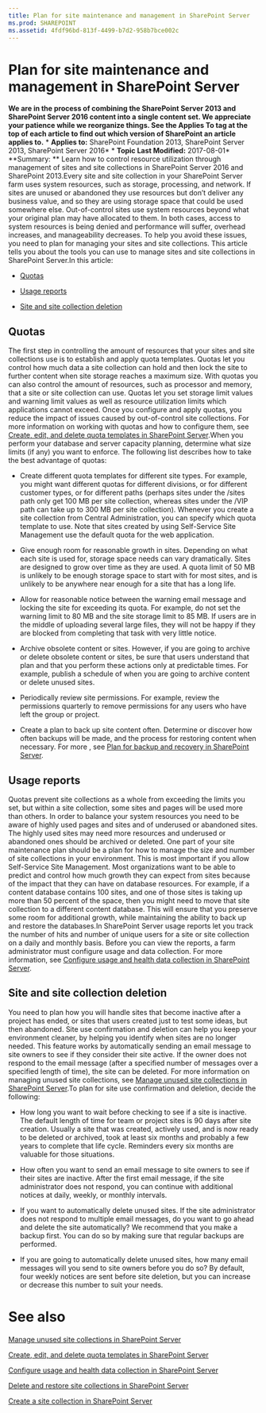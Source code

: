 ```yaml
---
title: Plan for site maintenance and management in SharePoint Server
ms.prod: SHAREPOINT
ms.assetid: 4fdf96bd-813f-4499-b7d2-958b7bce002c
---
```



# Plan for site maintenance and management in SharePoint Server
 **We are in the process of combining the SharePoint Server 2013 and SharePoint Server 2016 content into a single content set. We appreciate your patience while we reorganize things. See the Applies To tag at the top of each article to find out which version of SharePoint an article applies to.** * **Applies to:** SharePoint Foundation 2013, SharePoint Server 2013, SharePoint Server 2016*  * **Topic Last Modified:** 2017-08-01* **Summary: ** Learn how to control resource utilization through management of sites and site collections in SharePoint Server 2016 and SharePoint 2013.Every site and site collection in your SharePoint Server farm uses system resources, such as storage, processing, and network. If sites are unused or abandoned they use resources but don’t deliver any business value, and so they are using storage space that could be used somewhere else. Out-of-control sites use system resources beyond what your original plan may have allocated to them. In both cases, access to system resources is being denied and performance will suffer, overhead increases, and manageability decreases. To help you avoid these issues, you need to plan for managing your sites and site collections. This article tells you about the tools you can use to manage sites and site collections in SharePoint Server.In this article:
-  [Quotas](#section1)
    
  
-  [Usage reports](#section2)
    
  
-  [Site and site collection deletion](#section3)
    
  

## Quotas
<a name="section1"> </a>

The first step in controlling the amount of resources that your sites and site collections use is to establish and apply quota templates. Quotas let you control how much data a site collection can hold and then lock the site to further content when site storage reaches a maximum size. With quotas you can also control the amount of resources, such as processor and memory, that a site or site collection can use. Quotas let you set storage limit values and warning limit values as well as resource utilization limits which applications cannot exceed. Once you configure and apply quotas, you reduce the impact of issues caused by out-of-control site collections. For more information on working with quotas and how to configure them, see  [Create, edit, and delete quota templates in SharePoint Server](html/create-edit-and-delete-quota-templates-in-sharepoint-server.md).When you perform your database and server capacity planning, determine what size limits (if any) you want to enforce. The following list describes how to take the best advantage of quotas:
- Create different quota templates for different site types. For example, you might want different quotas for different divisions, or for different customer types, or for different paths (perhaps sites under the /sites path only get 100 MB per site collection, whereas sites under the /VIP path can take up to 300 MB per site collection). Whenever you create a site collection from Central Administration, you can specify which quota template to use. Note that sites created by using Self-Service Site Management use the default quota for the web application.
    
  
- Give enough room for reasonable growth in sites. Depending on what each site is used for, storage space needs can vary dramatically. Sites are designed to grow over time as they are used. A quota limit of 50 MB is unlikely to be enough storage space to start with for most sites, and is unlikely to be anywhere near enough for a site that has a long life.
    
  
- Allow for reasonable notice between the warning email message and locking the site for exceeding its quota. For example, do not set the warning limit to 80 MB and the site storage limit to 85 MB. If users are in the middle of uploading several large files, they will not be happy if they are blocked from completing that task with very little notice.
    
  

- Archive obsolete content or sites. However, if you are going to archive or delete obsolete content or sites, be sure that users understand that plan and that you perform these actions only at predictable times. For example, publish a schedule of when you are going to archive content or delete unused sites.
    
  
- Periodically review site permissions. For example, review the permissions quarterly to remove permissions for any users who have left the group or project.
    
  
- Create a plan to back up site content often. Determine or discover how often backups will be made, and the process for restoring content when necessary. For more , see  [Plan for backup and recovery in SharePoint Server](html/plan-for-backup-and-recovery-in-sharepoint-server.md).
    
  

## Usage reports
<a name="section2"> </a>

Quotas prevent site collections as a whole from exceeding the limits you set, but within a site collection, some sites and pages will be used more than others. In order to balance your system resources you need to be aware of highly used pages and sites and of underused or abandoned sites. The highly used sites may need more resources and underused or abandoned ones should be archived or deleted. One part of your site maintenance plan should be a plan for how to manage the size and number of site collections in your environment. This is most important if you allow Self-Service Site Management. Most organizations want to be able to predict and control how much growth they can expect from sites because of the impact that they can have on database resources. For example, if a content database contains 100 sites, and one of those sites is taking up more than 50 percent of the space, then you might need to move that site collection to a different content database. This will ensure that you preserve some room for additional growth, while maintaining the ability to back up and restore the databases.In SharePoint Server usage reports let you track the number of hits and number of unique users for a site or site collection on a daily and monthly basis. Before you can view the reports, a farm administrator must configure usage and data collection. For more information, see  [Configure usage and health data collection in SharePoint Server](html/configure-usage-and-health-data-collection-in-sharepoint-server.md).
## Site and site collection deletion
<a name="section3"> </a>

You need to plan how you will handle sites that become inactive after a project has ended, or sites that users created just to test some ideas, but then abandoned. Site use confirmation and deletion can help you keep your environment cleaner, by helping you identify when sites are no longer needed. This feature works by automatically sending an email message to site owners to see if they consider their site active. If the owner does not respond to the email message (after a specified number of messages over a specified length of time), the site can be deleted. For more information on managing unused site collections, see  [Manage unused site collections in SharePoint Server](html/manage-unused-site-collections-in-sharepoint-server.md).To plan for site use confirmation and deletion, decide the following:
- How long you want to wait before checking to see if a site is inactive. The default length of time for team or project sites is 90 days after site creation. Usually a site that was created, actively used, and is now ready to be deleted or archived, took at least six months and probably a few years to complete that life cycle. Reminders every six months are valuable for those situations.
    
  
- How often you want to send an email message to site owners to see if their sites are inactive. After the first email message, if the site administrator does not respond, you can continue with additional notices at daily, weekly, or monthly intervals.
    
  
- If you want to automatically delete unused sites. If the site administrator does not respond to multiple email messages, do you want to go ahead and delete the site automatically? We recommend that you make a backup first. You can do so by making sure that regular backups are performed.
    
  
- If you are going to automatically delete unused sites, how many email messages will you send to site owners before you do so? By default, four weekly notices are sent before site deletion, but you can increase or decrease this number to suit your needs.
    
  

# See also

#### 

 [Manage unused site collections in SharePoint Server](html/manage-unused-site-collections-in-sharepoint-server.md)
  
    
    
 [Create, edit, and delete quota templates in SharePoint Server](html/create-edit-and-delete-quota-templates-in-sharepoint-server.md)
  
    
    
 [Configure usage and health data collection in SharePoint Server](html/configure-usage-and-health-data-collection-in-sharepoint-server.md)
  
    
    
 [Delete and restore site collections in SharePoint Server](html/delete-and-restore-site-collections-in-sharepoint-server.md)
  
    
    
 [Create a site collection in SharePoint Server](html/create-a-site-collection-in-sharepoint-server.md)
  
    
    

  
    
    

